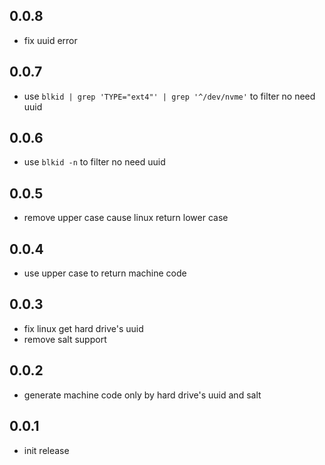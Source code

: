 ## 0.0.8

- fix uuid error

## 0.0.7

- use `blkid | grep 'TYPE="ext4"' | grep '^/dev/nvme'` to filter no need uuid

## 0.0.6

- use `blkid -n` to filter no need uuid

## 0.0.5

- remove upper case cause linux return lower case

## 0.0.4

- use upper case to return machine code

## 0.0.3

- fix linux get hard drive's uuid
- remove salt support

## 0.0.2

- generate machine code only by hard drive's uuid and salt

## 0.0.1

- init release
